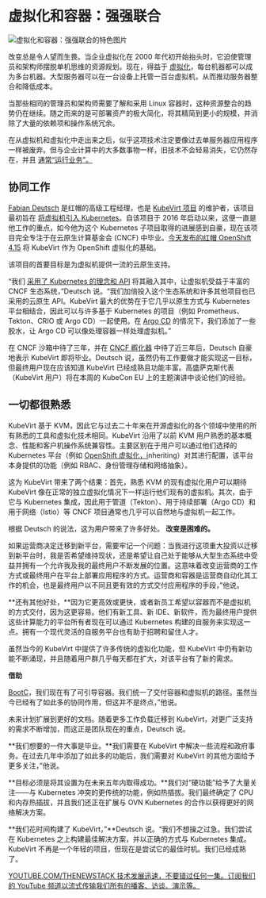 # 虚拟化和容器：强强联合

![虚拟化和容器：强强联合的特色图片](https://cdn.thenewstack.io/media/2024/03/3227501a-chocolates-1024x682.jpg)

改变总是令人望而生畏。当企业虚拟化在 2000 年代初开始抬头时，它迫使管理员和架构师摆脱单机思维的资源规划。现在，得益于 [虚拟化](https://thenewstack.io/the-new-age-of-virtualization/)，每台机器都可以成为多台机器。大型服务器可以在一台设备上托管一百台虚拟机，从而推动服务器整合和降低成本。

当那些相同的管理员和架构师需要了解和采用 Linux 容器时，这种资源整合的趋势仍在继续。随之而来的是可部署资产的极大简化，将其精简到更小的规模，并消除了大量的依赖项和操作系统冗余。

在从虚拟机和虚拟化中走出来之后，似乎这项技术注定要像过去单服务器应用程序一样被废弃。但与企业计算中的大多数事物一样，旧技术不会轻易消失，它仍然存在，并且 [通常“运行业务”。](https://thenewstack.io/what-workloads-do-businesses-run-on-kubernetes/)

## 协同工作

[Fabian Deutsch](https://github.com/fabiand) 是红帽的高级工程经理，也是 [KubeVirt 项目](https://kubevirt.io/) 的维护者，该项目最初旨在 [将虚拟机引入 Kubernetes](https://thenewstack.io/the-future-of-vms-on-kubernetes-building-on-kubevirt/)。自该项目于 2016 年启动以来，这便一直是他工作的重点，如今他为这个 Kubernetes 子项目取得的进展感到自豪，现在该项目完全专注于在云原生计算基金会 (CNCF) 中毕业。[今天发布的红帽 OpenShift 4.15](https://www.redhat.com/en/blog/unveiling-red-hat-openshift-415) 将 KubeVirt 作为 OpenShift 虚拟化的基础。

该项目的首要目标是为虚拟机提供一流的云原生支持。

“我们 [采用了 Kubernetes 的理念和 API](https://thenewstack.io/databases-and-kubernetes-adopting-a-distributed-mindset/) 将其融入其中，让虚拟机受益于丰富的 CNCF 生态系统，”Deutsch 说。“我们加倍投入这个生态系统和许多其他项目也已采用的云原生 API。KubeVirt 最大的优势在于它几乎以原生方式与 Kubernetes 平台相结合，因此可以与许多基于 Kubernetes 的项目（例如 Prometheus、Tekton、CRIO 或 Argo CD）一起使用。在 [Argo CD](https://argo-cd.readthedocs.io/en/stable/) 的情况下，我们添加了一些胶水，让 Argo CD 可以像处理容器一样处理虚拟机。”

在 CNCF 沙箱中待了三年，并在 [CNCF 孵化器](https://www.cncf.io/projects/) 中待了近三年后，Deutsch 自豪地表示 KubeVirt 即将毕业。Deutsch 说，虽然仍有工作要做才能实现这一目标，但最终用户现在应该知道 KubeVirt 已经成熟且功能丰富。高盛萨克斯代表（KubeVirt 用户）将在本周的 KubeCon EU 上的主题演讲中谈论他们的经验。

## 一切都很熟悉

KubeVirt 基于 KVM，因此它与过去二十年来在开源虚拟化的各个领域中使用的所有熟悉的工具和虚拟化技术相同。KubeVirt 沿用了以前 KVM 用户熟悉的基本概念、性能和客户机操作系统兼容性。主要区别在于用户可以通过他们选择的 Kubernetes 平台（例如 [OpenShift 虚拟化，i](https://www.redhat.com/en/resources/15-reasons-adopt-openshift-virtualization-ebook)nheriting）对其进行配置，该平台本身提供的功能（例如 RBAC、身份管理存储和网络抽象）。

这为 KubeVirt 带来了两个结果：首先，熟悉 KVM 的现有虚拟化用户可以期待 KubeVirt 像在正常的独立虚拟化情况下一样运行他们现有的虚拟机。其次，由于它与 Kubernetes 集成，因此用于管道（Tekton）、用于持续部署（Argo CD）和用于网络（Istio）等 CNCF 项目通常也几乎可以自然地与虚拟机一起工作。

根据 Deutsch 的说法，这为用户带来了许多好处。
**改变是困难的。**

如果运营商决定迁移到新平台，需要牢记一个问题：当我进行这项重大投资以迁移到新平台时，我是否希望维持现状，还是希望让自己处于能够从大型生态系统中受益并拥有一个允许我及我的最终用户不断发展的位置。这意味着改变运营商的工作方式或最终用户在平台上部署应用程序的方式。运营商和容器是运营商自动化其工作的机会，也是最终用户以不同且更有效的方式交付应用程序的手段，”他说。

**还有其他好处，**因为它更高效或更快，或者新员工希望以容器而不是虚拟机的方式交付，因为这更容易。他们有新工具、新 IDE、新软件，而为最终用户提供这些计算能力的平台所有者现在可以通过 Kubernetes 构建的自服务来实现这一点。拥有一个现代灵活的自服务平台也有助于招聘和留住人才。

虽然当今的 KubeVirt 中提供了许多传统的虚拟化功能，但 KubeVirt 中仍有新功能不断涌现，并且随着用户群几乎每天都在扩大，对该平台有了新的需求。

**借助**

[BootC](https://github.com/containers/bootc)，我们现在有了可引导容器。我们统一了交付容器和虚拟机的路径。虽然当今已经有了如此多的协同作用，但这并不是终点，”他说。

未来计划扩展到更好的文档。随着更多工作负载迁移到 KubeVirt，对更广泛支持的需求不断增加，而这正是团队现在的重点，Deutsch 说。

**我们想要的一件大事是毕业。**我们需要在 KubeVirt 中解决一些流程和政府事务。在过去几年中添加了如此多的功能后，我们需要对 KubeVirt 的其他方面给予更多关注，”他说。

**目标必须是将其设置为在未来五年内取得成功。**我们对“硬功能”给予了大量关注——与 Kubernetes 冲突的更传统的功能，例如热插拔。我们最终确定了 CPU 和内存热插拔，并且我们还正在扩展与 OVN Kubernetes 的合作以获得更好的网络解决方案。

**我们花时间构建了 KubeVirt，”**Deutsch 说。“我们不想操之过急。我们尝试在 Kubernetes 之上构建最佳解决方案，并以正确的方式与 Kubernetes 集成。KubeVirt 不再是一个年轻的项目，但现在是尝试它的最佳时机。我们已经成熟了。

[
YOUTUBE.COM/THENEWSTACK
技术发展迅速，不要错过任何一集。订阅我们的 YouTube
频道以流式传输我们所有的播客、访谈、演示等。
](https://youtube.com/thenewstack?sub_confirmation=1)